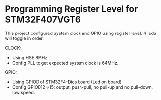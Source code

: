 # Programming Register Level for STM32F407VGT6

This project configured system clock and GPIO using register level.
4 leds will toggle in order.

CLOCK:

- Using HSE 8MHz
- Config PLL to get expected system clock is 64MHz.

GPIO:

- Using GPIOD of STM32F4-Dics board (Led on board)
- Config GPIOD12->15: output, push-pull, no pull-up and no pull-down, low speed.

